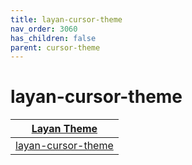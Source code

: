 ```yaml
---
title: layan-cursor-theme
nav_order: 3060
has_children: false
parent: cursor-theme
---
```



# layan-cursor-theme

| [Layan Theme](https://samwhelp.github.io/note-about-theme/read/desktop-theme/themes/layan-theme.html) |
| --- |
| [layan-cursor-theme](https://github.com/vinceliuice/Layan-cursors) |
